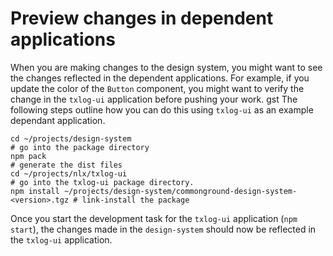 Preview changes in dependent applications
=========================================

When you are making changes to the design system, you might want to see the changes reflected in the dependent applications.
For example, if you update the color of the `Button` component, you might want to verify the change in the `txlog-ui` application before pushing your work.
gst
The following steps outline how you can do this using `txlog-ui` as an example dependant application.

    cd ~/projects/design-system                                                   # go into the package directory
    npm pack                                                                      # generate the dist files       
    cd ~/projects/nlx/txlog-ui                                                    # go into the txlog-ui package directory.
    npm install ~/projects/design-system/commonground-design-system-<version>.tgz # link-install the package

Once you start the development task for the `txlog-ui` application (`npm start`),
the changes made in the `design-system` should now be reflected in the `txlog-ui` application.
